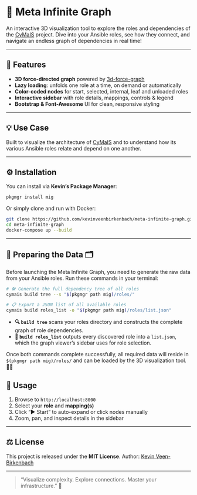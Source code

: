 # 🎲 Meta Infinite Graph

An interactive 3D visualization tool to explore the roles and dependencies of the [CyMaIS](https://cymais.cloud) project. Dive into your Ansible roles, see how they connect, and navigate an endless graph of dependencies in real time!

---

## 🚀 Features

- **3D force-directed graph** powered by [3d-force-graph](https://github.com/vasturiano/3d-force-graph)  
- **Lazy loading**: unfolds one role at a time, on demand or automatically  
- **Color-coded nodes** for start, selected, internal, leaf and unloaded roles  
- **Interactive sidebar** with role details, mappings, controls & legend  
- **Bootstrap & Font-Awesome** UI for clean, responsive styling  

---

## 💡 Use Case

Built to visualize the architecture of [CyMaIS](https://cymais.cloud) and to understand how its various Ansible roles relate and depend on one another.

---

## ⚙️ Installation

You can install via **Kevin’s Package Manager**:

```bash
pkgmgr install mig
```

Or simply clone and run with Docker:

```bash
git clone https://github.com/kevinveenbirkenbach/meta-infinite-graph.git
cd meta-infinite-graph
docker-compose up --build
```

---

## 🚀 Preparing the Data 🗂️

Before launching the Meta Infinite Graph, you need to generate the raw data from your Ansible roles. Run these commands in your terminal:

```bash
# 🛠️ Generate the full dependency tree of all roles
cymais build tree --s "$(pkgmgr path mig)/roles/"

# 📋 Export a JSON list of all available roles
cymais build roles_list -o "$(pkgmgr path mig)/roles/list.json"
```

* **🔍 `build tree`** scans your roles directory and constructs the complete graph of role dependencies.
* **📝 `build roles_list`** outputs every discovered role into a `list.json`, which the graph viewer’s sidebar uses for role selection.

Once both commands complete successfully, all required data will reside in `$(pkgmgr path mig)/roles/` and can be loaded by the 3D visualization tool. 🚀🎉


## 📝 Usage

1. Browse to `http://localhost:8000`
2. Select your **role** and **mapping(s)**
3. Click “▶️ Start” to auto-expand or click nodes manually
4. Zoom, pan, and inspect details in the sidebar

---

## ⚖️ License

This project is released under the **MIT License**.
Author: [Kevin Veen-Birkenbach](https://veen.world)

---

> “Visualize complexity. Explore connections. Master your infrastructure.” 🎉